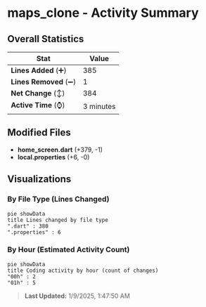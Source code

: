 # maps_clone - Activity Summary 

## Overall Statistics

| Stat                   | Value                                                             |
| ---------------------- | ----------------------------------------------------------------- |
| **Lines Added** (➕)   | 385                                          |
| **Lines Removed** (➖) | 1                                        |
| **Net Change** (↕)    | 384                |
| **Active Time** (⌚)   | 3 minutes |


## Modified Files
- **home_screen.dart** (+379, -1)
- **local.properties** (+6, -0)

## Visualizations

### By File Type (Lines Changed)

```mermaid
pie showData
title Lines changed by file type
".dart" : 380
".properties" : 6
```

### By Hour (Estimated Activity Count)

```mermaid
pie showData
title Coding activity by hour (count of changes)
"00h" : 2
"01h" : 5
```


> **Last Updated:** 1/9/2025, 1:47:50 AM